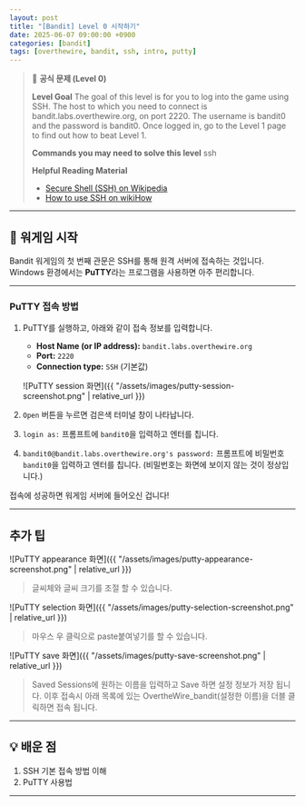 ```yaml
---
layout: post
title: "[Bandit] Level 0 시작하기"
date: 2025-06-07 09:00:00 +0900
categories: [bandit]
tags: [overthewire, bandit, ssh, intro, putty]
---
```


> 📝 **공식 문제 (Level 0)**
>
> **Level Goal**
> The goal of this level is for you to log into the game using SSH. The host to which you need to connect is bandit.labs.overthewire.org, on port 2220. The username is bandit0 and the password is bandit0. Once logged in, go to the Level 1 page to find out how to beat Level 1.
>
> **Commands you may need to solve this level**
> ssh
>
> **Helpful Reading Material**
> - [Secure Shell (SSH) on Wikipedia](https://en.wikipedia.org/wiki/Secure_Shell)
> - [How to use SSH on wikiHow](https://www.wikihow.com/Use-SSH)


---

## 🚀 워게임 시작

Bandit 워게임의 첫 번째 관문은 SSH를 통해 원격 서버에 접속하는 것입니다. 
Windows 환경에서는 **PuTTY**라는 프로그램을 사용하면 아주 편리합니다.

---

### PuTTY 접속 방법

1.  PuTTY를 실행하고, 아래와 같이 접속 정보를 입력합니다.
    - **Host Name (or IP address):** `bandit.labs.overthewire.org`
    - **Port:** `2220`
    - **Connection type:** `SSH` (기본값)

    ![PuTTY session 화면]({{ "/assets/images/putty-session-screenshot.png" | relative_url }})
2.  `Open` 버튼을 누르면 검은색 터미널 창이 나타납니다.
3.  `login as:` 프롬프트에 `bandit0`을 입력하고 엔터를 칩니다.
4.  `bandit0@bandit.labs.overthewire.org's password:` 프롬프트에 
비밀번호 `bandit0`을 입력하고 엔터를 칩니다. (비밀번호는 화면에 보이지 않는 것이 정상입니다.)

접속에 성공하면 워게임 서버에 들어오신 겁니다!

---

## 추가 팁

![PuTTY appearance 화면]({{ "/assets/images/putty-appearance-screenshot.png" | relative_url }})

> 글씨체와 글씨 크기를 조절 할 수 있습니다.

![PuTTY selection 화면]({{ "/assets/images/putty-selection-screenshot.png" | relative_url }})

> 마우스 우 클릭으로 paste붙여넣기를 할 수 있습니다.

![PuTTY save 화면]({{ "/assets/images/putty-save-screenshot.png" | relative_url }})

> Saved Sessions에 원하는 이름을 입력하고 Save 하면 설정 정보가 저장 됩니다.
> 이후 접속시 아래 목록에 있는 OvertheWire_bandit(설정한 이름)을 더블 클릭하면 접속 됩니다.



---

## 💡 배운 점

1. SSH 기본 접속 방법 이해
2. PuTTY 사용법

<hr class="short-rule">